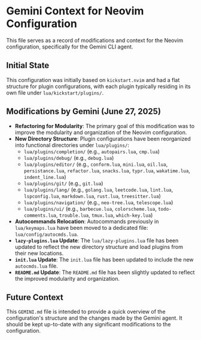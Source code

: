 # Gemini Context for Neovim Configuration

This file serves as a record of modifications and context for the Neovim configuration, specifically for the Gemini CLI agent.

## Initial State

This configuration was initially based on `kickstart.nvim` and had a flat structure for plugin configurations, with each plugin typically residing in its own file under `lua/kickstart/plugins/`.

## Modifications by Gemini (June 27, 2025)

- **Refactoring for Modularity**: The primary goal of this modification was to improve the modularity and organization of the Neovim configuration.
- **New Directory Structure**: Plugin configurations have been reorganized into functional directories under `lua/plugins/`:
    - `lua/plugins/completion/` (e.g., `autopairs.lua`, `cmp.lua`)
    - `lua/plugins/debug/` (e.g., `debug.lua`)
    - `lua/plugins/editor/` (e.g., `conform.lua`, `mini.lua`, `oil.lua`, `persistance.lua`, `refactor.lua`, `snacks.lua`, `typr.lua`, `wakatime.lua`, `indent_line.lua`)
    - `lua/plugins/git/` (e.g., `git.lua`)
    - `lua/plugins/lang/` (e.g., `golang.lua`, `leetcode.lua`, `lint.lua`, `lspconfig.lua`, `markdown.lua`, `rust.lua`, `treesitter.lua`)
    - `lua/plugins/navigation/` (e.g., `neo-tree.lua`, `telescope.lua`)
    - `lua/plugins/ui/` (e.g., `barbecue.lua`, `colorscheme.lua`, `todo-comments.lua`, `trouble.lua`, `tmux.lua`, `which-key.lua`)
- **Autocommands Relocation**: Autocommands previously in `lua/keymaps.lua` have been moved to a dedicated file: `lua/config/autocmds.lua`.
- **`lazy-plugins.lua` Update**: The `lua/lazy-plugins.lua` file has been updated to reflect the new directory structure and load plugins from their new locations.
- **`init.lua` Update**: The `init.lua` file has been updated to include the new `autocmds.lua` file.
- **`README.md` Update**: The `README.md` file has been slightly updated to reflect the improved modularity and organization.

## Future Context

This `GEMINI.md` file is intended to provide a quick overview of the configuration's structure and the changes made by the Gemini agent. It should be kept up-to-date with any significant modifications to the configuration.
